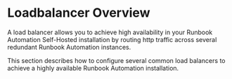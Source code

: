 # Loadbalancer Overview

A load balancer allows you to achieve high availability in your Runbook Automation Self-Hosted
installation by routing http traffic across several redundant Runbook Automation
instances.

This section describes how to configure several common load balancers to achieve
a highly available Runbook Automation installation.
